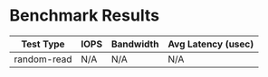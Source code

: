 # Benchmark Results

| Test Type | IOPS | Bandwidth | Avg Latency (usec) |
|-----------|------|-----------|--------------------|
| random-read | N/A | N/A | N/A |
